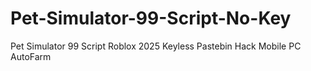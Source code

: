 # Pet-Simulator-99-Script-No-Key
Pet Simulator 99 Script Roblox 2025 Keyless Pastebin Hack Mobile PC AutoFarm
